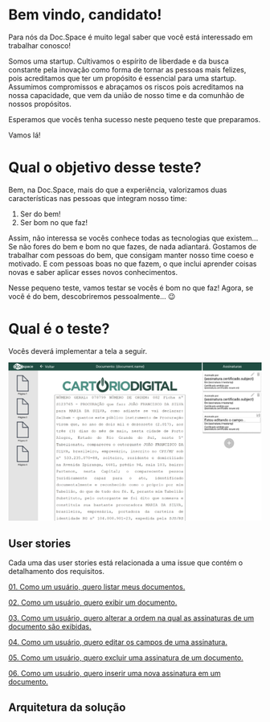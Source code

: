 # Bem vindo, candidato!

Para nós da Doc.Space é muito legal saber que você está interessado em trabalhar conosco!

Somos uma startup. Cultivamos o espírito de liberdade e da busca constante pela inovação como forma de tornar as pessoas mais felizes, pois acreditamos que ter um propósito é essencial para uma startup. Assumimos compromissos e abraçamos os riscos pois acreditamos na nossa capacidade, que vem da união de nosso time e da comunhão de nossos propósitos.

Esperamos que vocês tenha sucesso neste pequeno teste que preparamos.

Vamos lá!

# Qual o objetivo desse teste?

Bem, na Doc.Space, mais do que a experiência, valorizamos duas características nas pessoas que integram nosso time:
1. Ser do bem!
2. Ser bom no que faz!

Assim, não interessa se vocês conhece todas as tecnologias que existem... Se não fores do bem e bom no que fazes, de nada adiantará. Gostamos de trabalhar com pessoas do bem, que consigam manter nosso time coeso e motivado. E com pessoas boas no que fazem, o que inclui aprender coisas novas e saber aplicar esses novos conhecimentos.

Nesse pequeno teste, vamos testar se vocês é bom no que faz! Agora, se você é do bem, descobriremos pessoalmente... 😉

# Qual é o teste?

Vocês deverá implementar a tela a seguir.

![Tela](assets/img/test-developers.png)

## User stories

Cada uma das user stories está relacionada a uma issue que contém o detalhamento dos requisitos.

[01. Como um usuário, quero listar meus documentos.](/issues/6)

[02. Como um usuário, quero exibir um documento.](#1)

[03. Como um usuário, quero alterar a ordem na qual as assinaturas de um documento são exibidas.](#2)

[04. Como um usuário, quero editar os campos de uma assinatura.](#3)

[05. Como um usuário, quero excluir uma assinatura de um documento.](#4)

[06. Como um usuário, quero inserir uma nova assinatura em um documento.](#5)


## Arquitetura da solução



